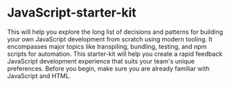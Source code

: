 # JavaScript-starter-kit
 This will help you explore the long list of decisions and patterns for building your own 
 JavaScript development from scratch using modern tooling. 
 It encompasses major topics like transpiling, bundling, testing, and npm scripts for automation. 
This starter-kit will help you create a rapid feedback JavaScript development 
experience that suits your team's unique preferences. Before you begin, 
make sure you are already familiar with JavaScript and HTML. 

